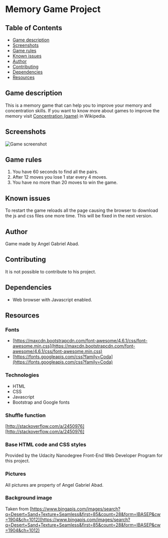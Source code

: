 # Memory Game Project

## Table of Contents

* [Game description](#game-description)
* [Screenshots](#screenshots)
* [Game rules](#game-rules)
* [Known issues](#known-issues)
* [Author](#author)
* [Contributing](#contributing)
* [Dependencies](#dependencies)
* [Resources](#resources)

## Game description

This is a memory game that can help you to improve your memory and concentration skills. If you want to know more about games to improve the memory visit [Concentration (game)](https://en.wikipedia.org/wiki/Concentration_(game)) in Wikipedia.


## Screenshots

![Game screenshot](https://angelabadgomez.github.io/fend-project-memory-game/img/screenshot.jpg "Game screenshot")


## Game rules

1. You have 60 seconds to find all the pairs.
2. After 12 moves you lose 1 star every 4 moves.
3. You have no more than 20 moves to win the game.


## Known issues

To restart the game reloads all the page causing the browser to download the js and css files one more time. This will be fixed in the next version.


## Author

Game made by Angel Gabriel Abad.


## Contributing

It is not possible to contribute to his project.


## Dependencies

* Web browser with Javascript enabled.


## Resources

### Fonts
* [https://maxcdn.bootstrapcdn.com/font-awesome/4.6.1/css/font-awesome.min.css](https://maxcdn.bootstrapcdn.com/font-awesome/4.6.1/css/font-awesome.min.css)
* [https://fonts.googleapis.com/css?family=Coda](https://fonts.googleapis.com/css?family=Coda)

### Technologies

* HTML
* CSS
* Javascript
* Bootstrap and Google fonts

### Shuffle function

[http://stackoverflow.com/a/2450976][http://stackoverflow.com/a/2450976]

### Base HTML code and CSS styles

Provided by the Udacity Nanodegree Front-End Web Developer Program for this project.

### Pictures

All pictures are property of Angel Gabriel Abad.

### Background image

Taken from [https://www.bingapis.com/images/search?q=Desert+Sand+Texture+Seamless&first=85&count=28&form=IBASEP&cw=1904&ch=1012](https://www.bingapis.com/images/search?q=Desert+Sand+Texture+Seamless&first=85&count=28&form=IBASEP&cw=1904&ch=1012)
